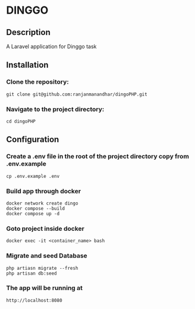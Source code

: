 # DINGGO
## Description

A Laravel application for Dinggo task

## Installation
### Clone the repository:
   ```
   git clone git@github.com:ranjanmanandhar/dingoPHP.git
  ```
### Navigate to the project directory:
   
    cd dingoPHP
   
    
## Configuration

### Create a .env file in the root of the project directory copy from .env.example

    cp .env.example .env
    
### Build app through docker
    docker network create dingo
    docker compose --build
    docker compose up -d
### Goto project inside docker 
    
    docker exec -it <container_name> bash
   
### Migrate and seed Database 
   
    php artiasn migrate --fresh
    php artisan db:seed
    
### The app will be running at
    http://localhost:8080

    




